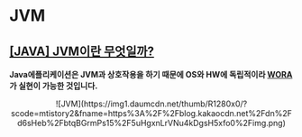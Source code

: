 # JVM
## [[JAVA] JVM이란 무엇일까?](https://ybdeveloper.tistory.com/36)
**Java에플리케이션은 JVM과 상호작용을 하기 때문에 OS와 HW에 독립적이라 [WORA](https://zitto15.tistory.com/40)가 실현이 가능한 것입니다.**

<p align="center">
  ![JVM](https://img1.daumcdn.net/thumb/R1280x0/?scode=mtistory2&fname=https%3A%2F%2Fblog.kakaocdn.net%2Fdn%2Fd6sHeb%2FbtqBGrmPs15%2F5uHgxnLrVNu4kDgsH5xfo0%2Fimg.png)
</p>
